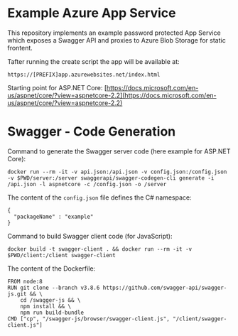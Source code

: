 # Example Azure App Service

This repository implements an example password protected App Service which exposes a Swagger API and proxies to Azure Blob Storage for static frontent.

Tafter running the create script the app will be available at:

    https://[PREFIX]app.azurewebsites.net/index.html

Starting point for ASP.NET Core: [https://docs.microsoft.com/en-us/aspnet/core/?view=aspnetcore-2.2](https://docs.microsoft.com/en-us/aspnet/core/?view=aspnetcore-2.2)


# Swagger - Code Generation

Command to generate the Swagger server code (here example for ASP.NET Core):

    docker run --rm -it -v api.json:/api.json -v config.json:/config.json -v $PWD/server:/server swaggerapi/swagger-codegen-cli generate -i /api.json -l aspnetcore -c /config.json -o /server

The content of the `config.json` file defines the C# namespace:

    {
      "packageName" : "example"
    }

Command to build Swagger client code (for JavaScript):

    docker build -t swagger-client . && docker run --rm -it -v $PWD/client:/client swagger-client

The content of the Dockerfile:

    FROM node:8
    RUN git clone --branch v3.8.6 https://github.com/swagger-api/swagger-js.git && \
        cd /swagger-js && \
        npm install && \
        npm run build-bundle
    CMD ["cp", "/swagger-js/browser/swagger-client.js", "/client/swagger-client.js"]
